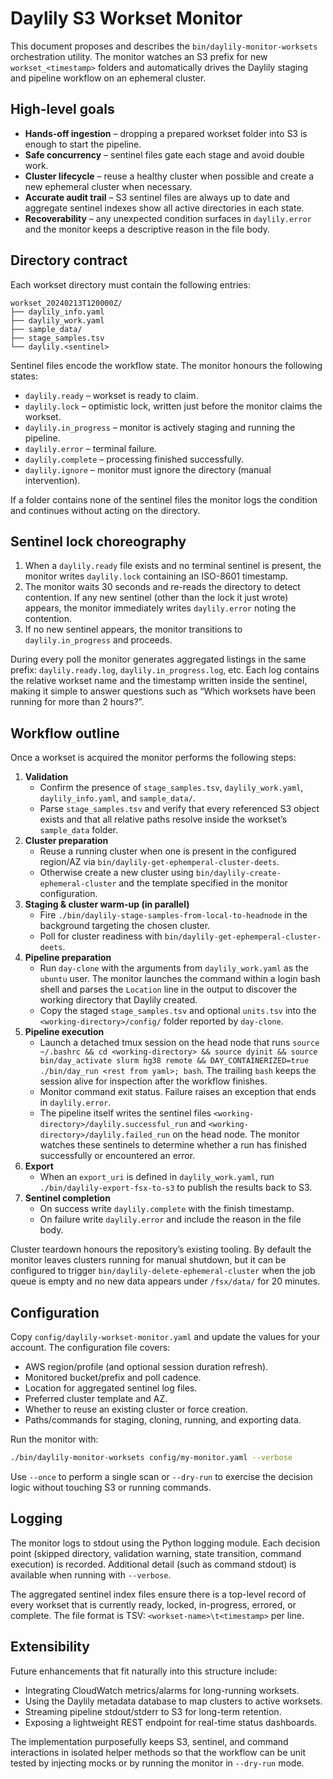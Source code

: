# Daylily S3 Workset Monitor

This document proposes and describes the `bin/daylily-monitor-worksets` orchestration
utility.  The monitor watches an S3 prefix for new `workset_<timestamp>` folders
and automatically drives the Daylily staging and pipeline workflow on an
ephemeral cluster.

## High-level goals

* **Hands-off ingestion** – dropping a prepared workset folder into S3 is enough
to start the pipeline.
* **Safe concurrency** – sentinel files gate each stage and avoid double work.
* **Cluster lifecycle** – reuse a healthy cluster when possible and create a new
  ephemeral cluster when necessary.
* **Accurate audit trail** – S3 sentinel files are always up to date and
  aggregate sentinel indexes show all active directories in each state.
* **Recoverability** – any unexpected condition surfaces in `daylily.error` and
  the monitor keeps a descriptive reason in the file body.

## Directory contract

Each workset directory must contain the following entries:

```
workset_20240213T120000Z/
├── daylily_info.yaml
├── daylily_work.yaml
├── sample_data/
├── stage_samples.tsv
└── daylily.<sentinel>
```

Sentinel files encode the workflow state.  The monitor honours the following
states:

* `daylily.ready` – workset is ready to claim.
* `daylily.lock` – optimistic lock, written just before the monitor claims the
  workset.
* `daylily.in_progress` – monitor is actively staging and running the pipeline.
* `daylily.error` – terminal failure.
* `daylily.complete` – processing finished successfully.
* `daylily.ignore` – monitor must ignore the directory (manual intervention).

If a folder contains none of the sentinel files the monitor logs the condition
and continues without acting on the directory.

## Sentinel lock choreography

1. When a `daylily.ready` file exists and no terminal sentinel is present, the
   monitor writes `daylily.lock` containing an ISO-8601 timestamp.
2. The monitor waits 30 seconds and re-reads the directory to detect contention.
   If any new sentinel (other than the lock it just wrote) appears, the monitor
   immediately writes `daylily.error` noting the contention.
3. If no new sentinel appears, the monitor transitions to
   `daylily.in_progress` and proceeds.

During every poll the monitor generates aggregated listings in the same prefix:
`daylily.ready.log`, `daylily.in_progress.log`, etc.  Each log contains the
relative workset name and the timestamp written inside the sentinel, making it
simple to answer questions such as “Which worksets have been running for more
than 2 hours?”.

## Workflow outline

Once a workset is acquired the monitor performs the following steps:

1. **Validation**
   * Confirm the presence of `stage_samples.tsv`, `daylily_work.yaml`,
     `daylily_info.yaml`, and `sample_data/`.
   * Parse `stage_samples.tsv` and verify that every referenced S3 object exists
     and that all relative paths resolve inside the workset’s `sample_data`
     folder.
2. **Cluster preparation**
   * Reuse a running cluster when one is present in the configured region/AZ via
     `bin/daylily-get-ephemperal-cluster-deets`.
   * Otherwise create a new cluster using `bin/daylily-create-ephemeral-cluster`
     and the template specified in the monitor configuration.
3. **Staging & cluster warm-up (in parallel)**
   * Fire `./bin/daylily-stage-samples-from-local-to-headnode` in the background
     targeting the chosen cluster.
   * Poll for cluster readiness with `bin/daylily-get-ephemperal-cluster-deets`.
4. **Pipeline preparation**
   * Run `day-clone` with the arguments from `daylily_work.yaml` as the
     `ubuntu` user. The monitor launches the command within a login bash shell
     and parses the `Location` line in the output to discover the working
     directory that Daylily created.
   * Copy the staged `stage_samples.tsv` and optional `units.tsv` into the
     `<working-directory>/config/` folder reported by `day-clone`.
5. **Pipeline execution**
   * Launch a detached tmux session on the head node that runs `source
     ~/.bashrc && cd <working-directory> && source dyinit && source
     bin/day_activate slurm hg38 remote && DAY_CONTAINERIZED=true ./bin/day_run
     <rest from yaml>; bash`.  The trailing `bash` keeps the session alive for
     inspection after the workflow finishes.
   * Monitor command exit status.  Failure raises an exception that ends in
     `daylily.error`.
   * The pipeline itself writes the sentinel files
     `<working-directory>/daylily.successful_run` and
     `<working-directory>/daylily.failed_run` on the head node.  The monitor
     watches these sentinels to determine whether a run has finished
     successfully or encountered an error.
6. **Export**
   * When an `export_uri` is defined in `daylily_work.yaml`, run
     `./bin/daylily-export-fsx-to-s3` to publish the results back to S3.
7. **Sentinel completion**
   * On success write `daylily.complete` with the finish timestamp.
   * On failure write `daylily.error` and include the reason in the file body.

Cluster teardown honours the repository’s existing tooling.  By default the
monitor leaves clusters running for manual shutdown, but it can be configured to
trigger `bin/daylily-delete-ephemeral-cluster` when the job queue is empty and
no new data appears under `/fsx/data/` for 20 minutes.

## Configuration

Copy `config/daylily-workset-monitor.yaml` and update the values for your
account.  The configuration file covers:

* AWS region/profile (and optional session duration refresh).
* Monitored bucket/prefix and poll cadence.
* Location for aggregated sentinel log files.
* Preferred cluster template and AZ.
* Whether to reuse an existing cluster or force creation.
* Paths/commands for staging, cloning, running, and exporting data.

Run the monitor with:

```bash
./bin/daylily-monitor-worksets config/my-monitor.yaml --verbose
```

Use `--once` to perform a single scan or `--dry-run` to exercise the decision
logic without touching S3 or running commands.

## Logging

The monitor logs to stdout using the Python logging module.  Each decision
point (skipped directory, validation warning, state transition, command
execution) is recorded.  Additional detail (such as command stdout) is available
when running with `--verbose`.

The aggregated sentinel index files ensure there is a top-level record of every
workset that is currently ready, locked, in-progress, errored, or complete.  The
file format is TSV: `<workset-name>\t<timestamp>` per line.

## Extensibility

Future enhancements that fit naturally into this structure include:

* Integrating CloudWatch metrics/alarms for long-running worksets.
* Using the Daylily metadata database to map clusters to active worksets.
* Streaming pipeline stdout/stderr to S3 for long-term retention.
* Exposing a lightweight REST endpoint for real-time status dashboards.

The implementation purposefully keeps S3, sentinel, and command interactions in
isolated helper methods so that the workflow can be unit tested by injecting
mocks or by running the monitor in `--dry-run` mode.
